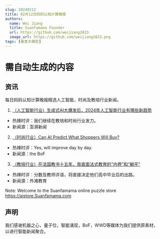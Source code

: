 ```yaml
---
slug: 20240212
title: 02月12日妈妈认知计算晚报
authors:
  name: Wei Jiang
  title: Suanfamama Founder
  url: https://github.com/weijiang2023
  image_url: https://github.com/weijiang2023.png
tags: [垂类大模型]
---
```


# 需自动生成的内容
## 资讯
每日妈妈认知计算晚报精选人工智能，时尚及教培行业新闻。

1. [（人工智能行业）生成式AI大爆发后，2024年人工智能行业有哪些新趋势](https://www.thepaper.cn/newsDetail_forward_26328599)
* 热辣时评：我们继续在教培和时尚行业发力。
* 新闻源：澎湃新闻

2. [（时尚行业）Can AI Predict What Shoppers Will Buy?](https://www.businessoffashion.com/articles/technology/can-ai-predict-what-shoppers-will-buy/)
* 热辣时评：Yes, will improve day by day.
* 新闻源：the BoF

3. [（教培行业）在法国教书十五年，我直面法式教育的“内卷”和“躺平”](https://new.qq.com/rain/a/20240211A00OVX00)
* 热辣时评：分数及教师评语，将直接决定他们高中毕业后的出路。
* 新闻源：外滩教育

Note: Welcome to the Suanfamama online puzzle store https://aistore.Suanfamama.com

## 声明

我们感谢机器之心，量子位，智能涌现，BoF，WWD等媒体为我们提供原素材，以进行智能新闻聚合。